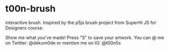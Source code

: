 # t00n-brush
 interactive brush. Inspired by the p5js brush project from SuperHi JS for Designers course.
 
Show me what you've made! Press "S" to save your artwork. 
You can @ me on Twitter: @dekum0de
or mention me on IG: @t00n5s

